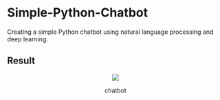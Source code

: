 # Simple-Python-Chatbot

Creating a simple Python chatbot using natural language processing and deep learning.

## Result
<div align="center">
  <img src="https://github.com/devman-AI/simple-chatbot/blob/master/screen.PNG">  
  <p>chatbot</p>
</div>

